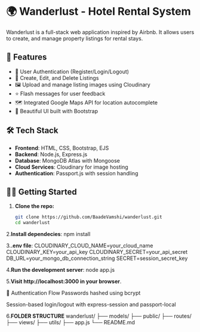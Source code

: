 # 🌍 Wanderlust - Hotel Rental System

Wanderlust is a full-stack web application inspired by Airbnb. It allows users to create, and manage property listings for rental stays.

## 🚀 Features

- 🔐 User Authentication (Register/Login/Logout)
- 📍 Create, Edit, and Delete Listings
- 🖼️ Upload and manage listing images using Cloudinary
- ⭐ Flash messages for user feedback
- 🗺️ Integrated Google Maps API for location autocomplete
- 🎨 Beautiful UI built with Bootstrap

## 🛠️ Tech Stack

- **Frontend**: HTML, CSS, Bootstrap, EJS
- **Backend**: Node.js, Express.js
- **Database**: MongoDB Atlas with Mongoose
- **Cloud Services**: Cloudinary for image hosting
- **Authentication**: Passport.js with session handling



## 🧑‍💻 Getting Started

1. **Clone the repo:**
   ```bash
   git clone https://github.com/BaadeVamshi/wanderlust.git
   cd wanderlust

2.**Install dependecies**:
npm install

3.**.env file**:
CLOUDINARY_CLOUD_NAME=your_cloud_name
CLOUDINARY_KEY=your_api_key
CLOUDINARY_SECRET=your_api_secret
DB_URL=your_mongo_db_connection_string
SECRET=session_secret_key

4.**Run the development server**:
node app.js


5.**Visit http://localhost:3000 in your browser**.

🔐 Authentication Flow
Passwords hashed using bcrypt

Session-based login/logout with express-session and passport-local


6.**FOLDER STRUCTURE**
wanderlust/
├── models/
├── public/
├── routes/
├── views/
├── utils/
├── app.js
└── README.md




